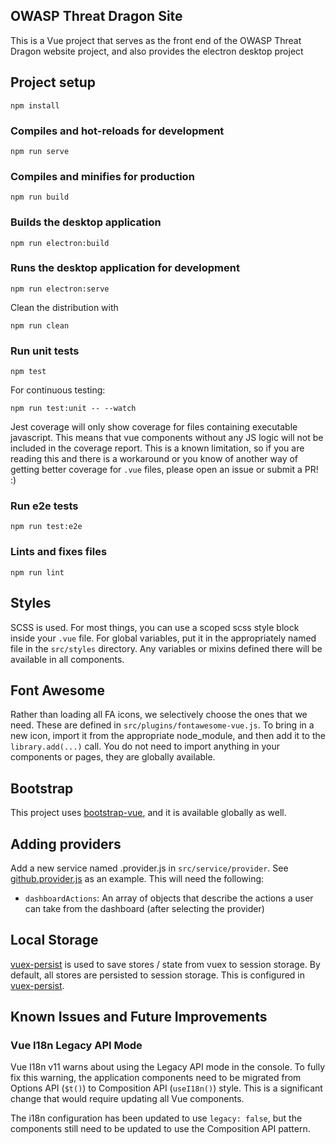 ## OWASP Threat Dragon Site

This is a Vue project that serves as the front end of the OWASP Threat Dragon website project,
and also provides the electron desktop project

## Project setup

`npm install`

### Compiles and hot-reloads for development

`npm run serve`

### Compiles and minifies for production

`npm run build`

### Builds the desktop application

`npm run electron:build`

### Runs the desktop application for development

`npm run electron:serve`

Clean the distribution with

`npm run clean`

### Run unit tests

`npm test`

For continuous testing:

`npm run test:unit -- --watch`

Jest coverage will only show coverage for files containing executable javascript.
This means that vue components without any JS logic will not be included in the coverage report.
This is a known limitation, so if you are reading this and there is a workaround
or you know of another way of getting better coverage for `.vue` files, please open an issue or submit a PR! :)

### Run e2e tests

`npm run test:e2e`

### Lints and fixes files

`npm run lint`

## Styles

SCSS is used.  For most things, you can use a scoped scss style block inside your `.vue` file.
For global variables, put it in the appropriately named file in the `src/styles` directory.
Any variables or mixins defined there will be available in all components.

## Font Awesome

Rather than loading all FA icons, we selectively choose the ones that we need.
These are defined in `src/plugins/fontawesome-vue.js`.
To bring in a new icon, import it from the appropriate node_module, and then add it to the `library.add(...)` call.
You do not need to import anything in your components or pages, they are globally available.

## Bootstrap

This project uses [bootstrap-vue](https://www.npmjs.com/package/bootstrap-vue), and it is available globally as well.

## Adding providers

Add a new service named <provider>.provider.js in `src/service/provider`.
See [github.provider.js](src/service/provider/github.provider.js) as an example.
This will need the following:

- `dashboardActions`: An array of objects that describe the actions a user can take from the dashboard
    (after selecting the provider)

## Local Storage

[vuex-persist](https://github.com/championswimmer/vuex-persist) is used to save stores / state from vuex to session storage.
By default, all stores are persisted to session storage.
This is configured in [vuex-persist](src/plugins/vuex-persist.js).

## Known Issues and Future Improvements

### Vue I18n Legacy API Mode

Vue I18n v11 warns about using the Legacy API mode in the console. To fully fix this warning, the application components need to be migrated from Options API (`$t()`) to Composition API (`useI18n()`) style. This is a significant change that would require updating all Vue components.

The i18n configuration has been updated to use `legacy: false`, but the components still need to be updated to use the Composition API pattern.
